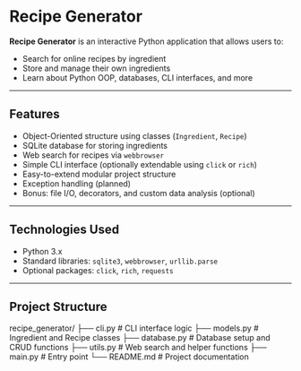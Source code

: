 # Recipe Generator

**Recipe Generator** is an interactive Python application that allows users to:
- Search for online recipes by ingredient
- Store and manage their own ingredients
- Learn about Python OOP, databases, CLI interfaces, and more

---

## Features

- Object-Oriented structure using classes (`Ingredient`, `Recipe`)
- SQLite database for storing ingredients
- Web search for recipes via `webbrowser`
- Simple CLI interface (optionally extendable using `click` or `rich`)
- Easy-to-extend modular project structure
- Exception handling (planned)
- Bonus: file I/O, decorators, and custom data analysis (optional)

---

## Technologies Used

- Python 3.x
- Standard libraries: `sqlite3`, `webbrowser`, `urllib.parse`
- Optional packages: `click`, `rich`, `requests`

---

## Project Structure
recipe_generator/
├── cli.py # CLI interface logic
├── models.py # Ingredient and Recipe classes
├── database.py # Database setup and CRUD functions
├── utils.py # Web search and helper functions
├── main.py # Entry point
└── README.md # Project documentation


